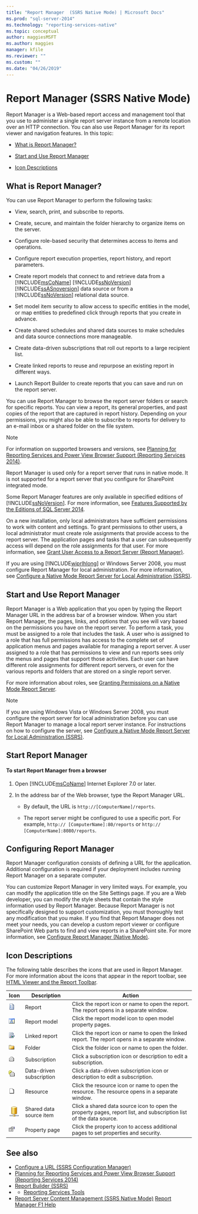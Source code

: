 ```yaml
---
title: "Report Manager  (SSRS Native Mode) | Microsoft Docs"
ms.prod: "sql-server-2014"
ms.technology: "reporting-services-native"
ms.topic: conceptual
author: maggiesMSFT
ms.author: maggies
manager: kfile
ms.reviewer: ""
ms.custom: ""
ms.date: "04/26/2019"
---
```


# Report Manager  (SSRS Native Mode)
  Report Manager is a Web-based report access and management tool that you use to administer a single report server instance from a remote location over an HTTP connection. You can also use Report Manager for its report viewer and navigation features. In this topic:

-   [What is Report Manager?](#bkmk_whatis_report_manager)

-   [Start and Use Report Manager](#bkmk_start_report_manager)

-   [Icon Descriptions](#bkmk_icon_descriptions)

##  <a name="bkmk_whatis_report_manager"></a> What is Report Manager?
 You can use Report Manager to perform the following tasks:

-   View, search, print, and subscribe to reports.

-   Create, secure, and maintain the folder hierarchy to organize items on the server.

-   Configure role-based security that determines access to items and operations.

-   Configure report execution properties, report history, and report parameters.

-   Create report models that connect to and retrieve data from a [!INCLUDE[msCoName](../includes/msconame-md.md)] [!INCLUDE[ssNoVersion](../includes/ssnoversion-md.md)] [!INCLUDE[ssASnoversion](../includes/ssasnoversion-md.md)] data source or from a [!INCLUDE[ssNoVersion](../includes/ssnoversion-md.md)] relational data source.

-   Set model item security to allow access to specific entities in the model, or map entities to predefined click through reports that you create in advance.

-   Create shared schedules and shared data sources to make schedules and data source connections more manageable.

-   Create data-driven subscriptions that roll out reports to a large recipient list.

-   Create linked reports to reuse and repurpose an existing report in different ways.

-   Launch Report Builder to create reports that you can save and run on the report server.

 You can use Report Manager to browse the report server folders or search for specific reports. You can view a report, its general properties, and past copies of the report that are captured in report history. Depending on your permissions, you might also be able to subscribe to reports for delivery to an e-mail inbox or a shared folder on the file system.

> [!NOTE]
>  For information on supported browsers and versions, see [Planning for Reporting Services and Power View Browser Support &#40;Reporting Services 2014&#41;](../../2014/reporting-services/browser-support-for-reporting-services-and-power-view.md).

 Report Manager is used only for a report server that runs in native mode. It is not supported for a report server that you configure for SharePoint integrated mode.

 Some Report Manager features are only available in specified editions of [!INCLUDE[ssNoVersion](../includes/ssnoversion-md.md)]. For more information, see [Features Supported by the Editions of SQL Server 2014](../../2014/getting-started/features-supported-by-the-editions-of-sql-server-2014.md).

 On a new installation, only local administrators have sufficient permissions to work with content and settings. To grant permissions to other users, a local administrator must create role assignments that provide access to the report server. The application pages and tasks that a user can subsequently access will depend on the role assignments for that user. For more information, see [Grant User Access to a Report Server &#40;Report Manager&#41;](security/grant-user-access-to-a-report-server.md).

 If you are using [!INCLUDE[wiprlhlong](../includes/wiprlhlong-md.md)] or Windows Server 2008, you must configure Report Manager for local administration. For more information, see [Configure a Native Mode Report Server for Local Administration &#40;SSRS&#41;](report-server/configure-a-native-mode-report-server-for-local-administration-ssrs.md).

##  <a name="bkmk_start_report_manager"></a> Start and Use Report Manager
 Report Manager is a Web application that you open by typing the Report Manager URL in the address bar of a browser window. When you start Report Manager, the pages, links, and options that you see will vary based on the permissions you have on the report server. To perform a task, you must be assigned to a role that includes the task. A user who is assigned to a role that has full permissions has access to the complete set of application menus and pages available for managing a report server. A user assigned to a role that has permissions to view and run reports sees only the menus and pages that support those activities. Each user can have different role assignments for different report servers, or even for the various reports and folders that are stored on a single report server.

 For more information about roles, see [Granting Permissions on a Native Mode Report Server](security/granting-permissions-on-a-native-mode-report-server.md).

> [!NOTE]
>  If you are using Windows Vista or Windows Server 2008, you must configure the report server for local administration before you can use Report Manager to manage a local report server instance. For instructions on how to configure the server, see [Configure a Native Mode Report Server for Local Administration &#40;SSRS&#41;](report-server/configure-a-native-mode-report-server-for-local-administration-ssrs.md).

## Start Report Manager

#### To start Report Manager from a browser

1.  Open [!INCLUDE[msCoName](../includes/msconame-md.md)] Internet Explorer 7.0 or later.

2.  In the address bar of the Web browser, type the Report Manager URL.

    -   By default, the URL is `http://[ComputerName]/reports`.

    -   The report server might be configured to use a specific port. For example, `http:// [ComputerName]:80/reports` or `http:// [ComputerName]:8080/reports`.

## Configuring Report Manager
 Report Manager configuration consists of defining a URL for the application. Additional configuration is required if your deployment includes running Report Manager on a separate computer.

 You can customize Report Manager in very limited ways. For example, you can modify the application title on the Site Settings page. If you are a Web developer, you can modify the style sheets that contain the style information used by Report Manager. Because Report Manager is not specifically designed to support customization, you must thoroughly test any modification that you make. If you find that Report Manager does not meet your needs, you can develop a custom report viewer or configure SharePoint Web parts to find and view reports in a SharePoint site. For more information, see [Configure Report Manager &#40;Native Mode&#41;](report-server/configure-web-portal.md).

##  <a name="bkmk_icon_descriptions"></a> Icon Descriptions
 The following table describes the icons that are used in Report Manager. For more information about the icons that appear in the report toolbar, see [HTML Viewer and the Report Toolbar](html-viewer-and-the-report-toolbar.md).

|Icon|Description|Action|
|----------|-----------------|------------|
|![Report icon](media/hlp-16doc.gif "Report icon")|Report|Click the report icon or name to open the report. The report opens in a separate window.|
|![Model icon](media/model-icon.gif "Model icon")|Report model|Click the report model icon to open model property pages.|
|![Linked report icon](media/hlp-16linked.gif "Linked report icon")|Linked report|Click the report icon or name to open the linked report. The report opens in a separate window.|
|![Folder icon](media/hlp-16folder.gif "Folder icon")|Folder|Click the folder icon or name to open the folder.|
|![Subscription icon](media/hlp-16subscription.gif "Subscription icon")|Subscription|Click a subscription icon or description to edit a subscription.|
|![Data-driven subscription icon](media/hlp-16subscriptiondd.gif "Data-driven subscription icon")|Data-driven subscription|Click a data-driven subscription icon or description to edit a subscription.|
|![generic resource icon](media/hlp-16file.gif "generic resource icon")|Resource|Click the resource icon or name to open the resource. The resource opens in a separate window.|
|![Shared data source icon](media/hlp-16datasource.png "Shared data source icon")|Shared data source item|Click a shared data source icon to open the property pages, report list, and subscription list of the data source.|
|![Property Page icon](media/hlp-16prop.gif "Property Page icon")|Property page|Click the property icon to access additional pages to set properties and security.|

## See also

- [Configure a URL  &#40;SSRS Configuration Manager&#41;](install-windows/configure-a-url-ssrs-configuration-manager.md)
- [Planning for Reporting Services and Power View Browser Support &#40;Reporting Services 2014&#41;](../../2014/reporting-services/browser-support-for-reporting-services-and-power-view.md)
- [Report Builder &#40;SSRS&#41;](tools/report-builder-authoring-environment-ssrs.md)
- - [Reporting Services Tools](tools/reporting-services-tools.md)
- [Report Server Content Management &#40;SSRS Native Mode&#41;](report-server/report-server-content-management-ssrs-native-mode.md)
[Report Manager F1 Help](../../2014/reporting-services/report-manager-f1-help.md)